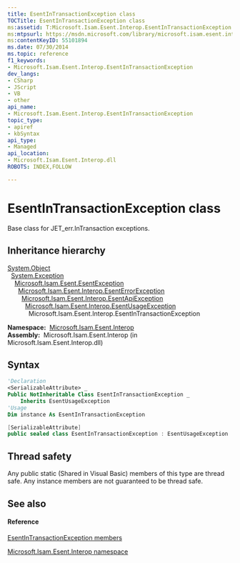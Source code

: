 ```yaml
---
title: EsentInTransactionException class
TOCTitle: EsentInTransactionException class
ms:assetid: T:Microsoft.Isam.Esent.Interop.EsentInTransactionException
ms:mtpsurl: https://msdn.microsoft.com/library/microsoft.isam.esent.interop.esentintransactionexception(v=EXCHG.10)
ms:contentKeyID: 55101894
ms.date: 07/30/2014
ms.topic: reference
f1_keywords:
- Microsoft.Isam.Esent.Interop.EsentInTransactionException
dev_langs:
- CSharp
- JScript
- VB
- other
api_name: 
- Microsoft.Isam.Esent.Interop.EsentInTransactionException
topic_type: 
- apiref
- kbSyntax
api_type: 
- Managed
api_location: 
- Microsoft.Isam.Esent.Interop.dll
ROBOTS: INDEX,FOLLOW

---
```


# EsentInTransactionException class

Base class for JET_err.InTransaction exceptions.

## Inheritance hierarchy

[System.Object](/dotnet/api/system.object)  
  [System.Exception](/dotnet/api/system.exception)  
    [Microsoft.Isam.Esent.EsentException](./esentexception-class.md)  
      [Microsoft.Isam.Esent.Interop.EsentErrorException](./esenterrorexception-class.md)  
        [Microsoft.Isam.Esent.Interop.EsentApiException](./esentapiexception-class.md)  
          [Microsoft.Isam.Esent.Interop.EsentUsageException](./esentusageexception-class.md)  
            Microsoft.Isam.Esent.Interop.EsentInTransactionException  

**Namespace:**  [Microsoft.Isam.Esent.Interop](./microsoft.isam.esent.interop-namespace.md)  
**Assembly:**  Microsoft.Isam.Esent.Interop (in Microsoft.Isam.Esent.Interop.dll)

## Syntax

``` vb
'Declaration
<SerializableAttribute> _
Public NotInheritable Class EsentInTransactionException _
    Inherits EsentUsageException
'Usage
Dim instance As EsentInTransactionException
```

``` csharp
[SerializableAttribute]
public sealed class EsentInTransactionException : EsentUsageException
```

## Thread safety

Any public static (Shared in Visual Basic) members of this type are thread safe. Any instance members are not guaranteed to be thread safe.

## See also

#### Reference

[EsentInTransactionException members](./esentintransactionexception-members.md)

[Microsoft.Isam.Esent.Interop namespace](./microsoft.isam.esent.interop-namespace.md)